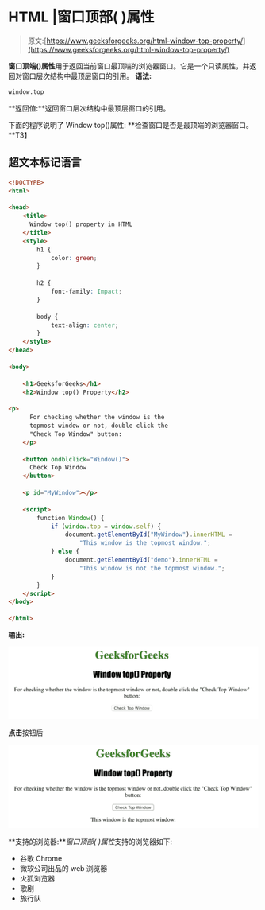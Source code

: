 # HTML |窗口顶部( )属性

> 原文:[https://www.geeksforgeeks.org/html-window-top-property/](https://www.geeksforgeeks.org/html-window-top-property/)

**窗口顶端()属性**用于返回当前窗口最顶端的浏览器窗口。它是一个只读属性，并返回对窗口层次结构中最顶层窗口的引用。
**语法:**

```html
window.top
```

**返回值:**返回窗口层次结构中最顶层窗口的引用。

下面的程序说明了 Window top()属性:
**检查窗口是否是最顶端的浏览器窗口。**T3】

## 超文本标记语言

```html
<!DOCTYPE>
<html>

<head>
    <title>
      Window top() property in HTML
    </title>
    <style>
        h1 {
            color: green;
        }

        h2 {
            font-family: Impact;
        }

        body {
            text-align: center;
        }
    </style>
</head>

<body>

    <h1>GeeksforGeeks</h1>
    <h2>Window top() Property</h2>

<p>
      For checking whether the window is the
      topmost window or not, double click the
      "Check Top Window" button:
    </p>

    <button ondblclick="Window()">
      Check Top Window
    </button>

    <p id="MyWindow"></p>

    <script>
        function Window() {
            if (window.top = window.self) {
                document.getElementById("MyWindow").innerHTML =
                    "This window is the topmost window.";
            } else {
                document.getElementById("demo").innerHTML =
                    "This window is not the topmost window.";
            }
        }
    </script>
</body>

</html>
```

**输出:**

![](img/7e2bd431de2f09de3c275b13362cbe52.png)

**点击**按钮后

![](img/62cd7878cd38bf84408a4b7e7b886189.png)

**支持的浏览器:***窗口顶部( )属性*支持的浏览器如下:

*   谷歌 Chrome
*   微软公司出品的 web 浏览器
*   火狐浏览器
*   歌剧
*   旅行队
